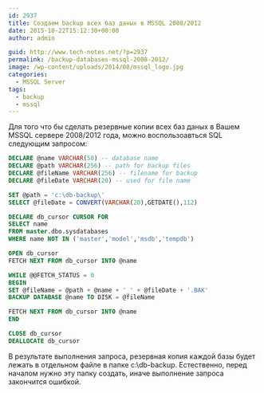 ```yaml
---
id: 2937
title: Создаем backup всех баз даных в MSSQL 2008/2012
date: 2015-10-22T15:12:30+00:00
author: admin

guid: http://www.tech-notes.net/?p=2937
permalink: /backup-databases-mssql-2008-2012/
image: /wp-content/uploads/2014/08/mssql_logo.jpg
categories:
  - MSSQL Server
tags:
  - backup
  - mssql
---
```

Для того что бы сделать резервные копии всех баз даных в Вашем MSSQL сервере 2008/2012 года, можно воспользоавться SQL следующим запросом:

```sql
DECLARE @name VARCHAR(50) -- database name
DECLARE @path VARCHAR(256) -- path for backup files
DECLARE @fileName VARCHAR(256) -- filename for backup
DECLARE @fileDate VARCHAR(20) -- used for file name

SET @path = 'c:\db-backup\'
SELECT @fileDate = CONVERT(VARCHAR(20),GETDATE(),112)

DECLARE db_cursor CURSOR FOR
SELECT name
FROM master.dbo.sysdatabases
WHERE name NOT IN ('master','model','msdb','tempdb')

OPEN db_cursor
FETCH NEXT FROM db_cursor INTO @name

WHILE @@FETCH_STATUS = 0
BEGIN
SET @fileName = @path + @name + '_' + @fileDate + '.BAK'
BACKUP DATABASE @name TO DISK = @fileName

FETCH NEXT FROM db_cursor INTO @name
END

CLOSE db_cursor
DEALLOCATE db_cursor

```


В результате выполнения запроса, резервная копия каждой базы будет лежать в отдельном файле в папке c:\db-backup\. Естественно, перед началом нужно эту папку создать, иначе выполнение запроса закончится ошибкой.
